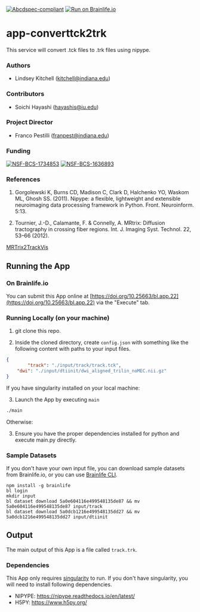 [![Abcdspec-compliant](https://img.shields.io/badge/ABCD_Spec-v1.1-green.svg)](https://github.com/brain-life/abcd-spec)
[![Run on Brainlife.io](https://img.shields.io/badge/Brainlife-bl.app.1-blue.svg)](https://doi.org/10.25663/bl.app.1)

# app-converttck2trk

This service will convert .tck files to .trk files using nipype. 

### Authors
- Lindsey Kitchell (kitchell@indiana.edu)

### Contributors
- Soichi Hayashi (hayashis@iu.edu)

### Project Director
- Franco Pestilli (franpest@indiana.edu)

### Funding 
[![NSF-BCS-1734853](https://img.shields.io/badge/NSF_BCS-1734853-blue.svg)](https://nsf.gov/awardsearch/showAward?AWD_ID=1734853)
[![NSF-BCS-1636893](https://img.shields.io/badge/NSF_BCS-1636893-blue.svg)](https://nsf.gov/awardsearch/showAward?AWD_ID=1636893)

### References 
1. Gorgolewski K, Burns CD, Madison C, Clark D, Halchenko YO, Waskom ML, Ghosh SS. (2011). Nipype: a flexible, lightweight and extensible neuroimaging data processing framework in Python. Front. Neuroinform. 5:13.

2. Tournier, J.-D., Calamante, F. & Connelly, A. MRtrix: Diffusion tractography in crossing fiber regions. Int. J. Imaging Syst. Technol. 22, 53–66 (2012).

[MRTrix2TrackVis](https://nipype.readthedocs.io/en/latest/interfaces/generated/interfaces.mrtrix/convert.html)


## Running the App 

### On Brainlife.io

You can submit this App online at [https://doi.org/10.25663/bl.app.22](https://doi.org/10.25663/bl.app.22) via the "Execute" tab.

### Running Locally (on your machine)

1. git clone this repo.

2. Inside the cloned directory, create `config.json` with something like the following content with paths to your input files.

```json
{
        "track": "./input/track/track.tck",
	"dwi": "./input/dtiinit/dwi_aligned_trilin_noMEC.nii.gz"
}
```

If you have singularity installed on your local machine:

3. Launch the App by executing `main`

```bash
./main
```

Otherwise:

3. Ensure you have the proper dependencies installed for python and execute main.py directly. 

### Sample Datasets

If you don't have your own input file, you can download sample datasets from Brainlife.io, or you can use [Brainlife CLI](https://github.com/brain-life/cli).

```
npm install -g brainlife
bl login
mkdir input
bl dataset download 5a0e604116e499548135de87 && mv 5a0e604116e499548135de87 input/track
bl dataset download 5a0dcb1216e499548135dd27 && mv 5a0dcb1216e499548135dd27 input/dtiinit
```

## Output

The main output of this App is a file called `track.trk`. 


### Dependencies

This App only requires [singularity](https://www.sylabs.io/singularity/) to run. If you don't have singularity, you will need to install following dependencies.  

  - NIPYPE: https://nipype.readthedocs.io/en/latest/
  - H5PY: https://www.h5py.org/

